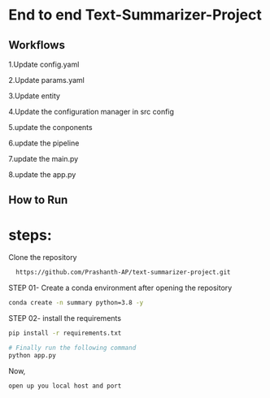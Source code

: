 # End to end Text-Summarizer-Project

## Workflows

1.Update config.yaml

2.Update params.yaml

3.Update entity

4.Update the configuration manager in src config

5.update the conponents

6.update the pipeline

7.update the main.py

8.update the app.py
## How to Run

# steps:



Clone the  repository
```bash
  https://github.com/Prashanth-AP/text-summarizer-project.git
```
STEP 01- Create a conda environment after opening the repository

```bash
conda create -n summary python=3.8 -y
```

STEP 02- install the requirements

```bash
pip install -r requirements.txt
```
```bash
# Finally run the following command
python app.py
```
Now,

```bash
open up you local host and port
```

